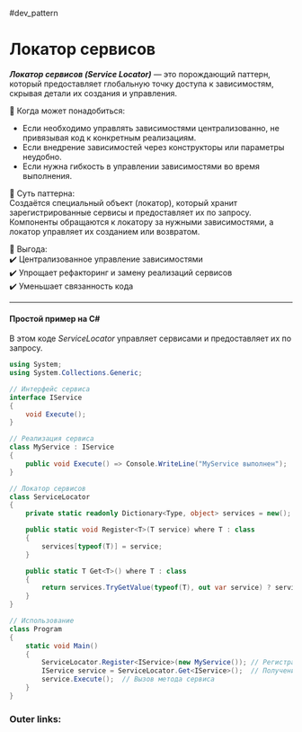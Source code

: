 #dev_pattern

# Локатор сервисов

**_Локатор сервисов (Service Locator)_** — это порождающий паттерн, который предоставляет глобальную точку доступа к зависимостям, скрывая детали их создания и управления.

📌 Когда может понадобиться:

- Если необходимо управлять зависимостями централизованно, не привязывая код к конкретным реализациям.
- Если внедрение зависимостей через конструкторы или параметры неудобно.
- Если нужна гибкость в управлении зависимостями во время выполнения.

📌 Суть паттерна:  
Создаётся специальный объект (локатор), который хранит зарегистрированные сервисы и предоставляет их по запросу. Компоненты обращаются к локатору за нужными зависимостями, а локатор управляет их созданием или возвратом.

📌 Выгода:  
✔️ Централизованное управление зависимостями  
✔️ Упрощает рефакторинг и замену реализаций сервисов  
✔️ Уменьшает связанность кода

---

#### Простой пример на C#

В этом коде _ServiceLocator_ управляет сервисами и предоставляет их по запросу.

```csharp
using System;
using System.Collections.Generic;

// Интерфейс сервиса
interface IService
{
    void Execute();
}

// Реализация сервиса
class MyService : IService
{
    public void Execute() => Console.WriteLine("MyService выполнен");
}

// Локатор сервисов
class ServiceLocator
{
    private static readonly Dictionary<Type, object> services = new();

    public static void Register<T>(T service) where T : class
    {
        services[typeof(T)] = service;
    }

    public static T Get<T>() where T : class
    {
        return services.TryGetValue(typeof(T), out var service) ? service as T : throw new Exception("Сервис не найден");
    }
}

// Использование
class Program
{
    static void Main()
    {
        ServiceLocator.Register<IService>(new MyService()); // Регистрация сервиса
        IService service = ServiceLocator.Get<IService>();  // Получение сервиса
        service.Execute();  // Вызов метода сервиса
    }
}
```

### Outer links:
